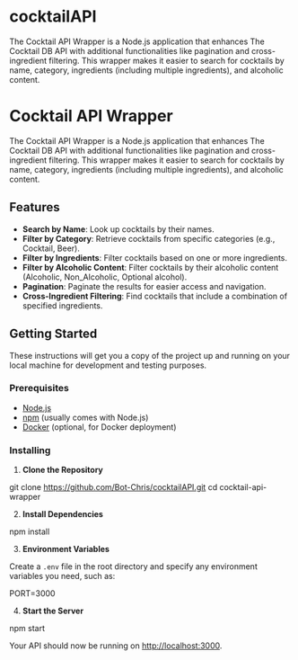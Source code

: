 # cocktailAPI
 The Cocktail API Wrapper is a Node.js application that enhances The Cocktail DB API with additional functionalities like pagination and cross-ingredient filtering. This wrapper makes it easier to search for cocktails by name, category, ingredients (including multiple ingredients), and alcoholic content.
 # Cocktail API Wrapper

The Cocktail API Wrapper is a Node.js application that enhances The Cocktail DB API with additional functionalities like pagination and cross-ingredient filtering. This wrapper makes it easier to search for cocktails by name, category, ingredients (including multiple ingredients), and alcoholic content.

## Features

- **Search by Name**: Look up cocktails by their names.
- **Filter by Category**: Retrieve cocktails from specific categories (e.g., Cocktail, Beer).
- **Filter by Ingredients**: Filter cocktails based on one or more ingredients.
- **Filter by Alcoholic Content**: Filter cocktails by their alcoholic content (Alcoholic, Non_Alcoholic, Optional alcohol).
- **Pagination**: Paginate the results for easier access and navigation.
- **Cross-Ingredient Filtering**: Find cocktails that include a combination of specified ingredients.

## Getting Started

These instructions will get you a copy of the project up and running on your local machine for development and testing purposes.

### Prerequisites

- [Node.js](https://nodejs.org/en/download/)
- [npm](https://www.npmjs.com/get-npm) (usually comes with Node.js)
- [Docker](https://www.docker.com/get-started) (optional, for Docker deployment)

### Installing

1. **Clone the Repository**

git clone https://github.com/Bot-Chris/cocktailAPI.git
cd cocktail-api-wrapper

2. **Install Dependencies**

npm install

3. **Environment Variables**

Create a `.env` file in the root directory and specify any environment variables you need, such as:

PORT=3000

4. **Start the Server**

npm start


Your API should now be running on [http://localhost:3000](http://localhost:3000).


